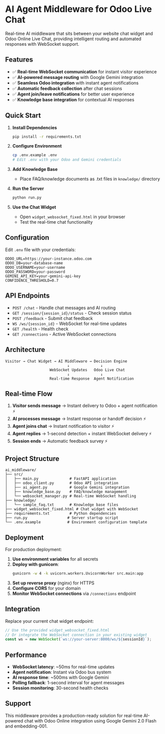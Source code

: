 # AI Agent Middleware for Odoo Live Chat

Real-time AI middleware that sits between your website chat widget and Odoo Online Live Chat, providing intelligent routing and automated responses with WebSocket support.

## Features

- ✅ **Real-time WebSocket communication** for instant visitor experience
- ✅ **AI-powered message routing** with Google Gemini integration
- ✅ **Seamless Odoo integration** with instant agent notifications
- ✅ **Automatic feedback collection** after chat sessions
- ✅ **Agent join/leave notifications** for better user experience
- ✅ **Knowledge base integration** for contextual AI responses

## Quick Start

1. **Install Dependencies**
   ```bash
   pip install -r requirements.txt
   ```

2. **Configure Environment**
   ```bash
   cp .env.example .env
   # Edit .env with your Odoo and Gemini credentials
   ```

3. **Add Knowledge Base**
   - Place FAQ/knowledge documents as .txt files in `knowledge/` directory

4. **Run the Server**
   ```bash
   python run.py
   ```

5. **Use the Chat Widget**
   - Open `widget_websocket_fixed.html` in your browser
   - Test the real-time chat functionality

## Configuration

Edit `.env` file with your credentials:
```
ODOO_URL=https://your-instance.odoo.com
ODOO_DB=your-database-name
ODOO_USERNAME=your-username
ODOO_PASSWORD=your-password
GEMINI_API_KEY=your-gemini-api-key
CONFIDENCE_THRESHOLD=0.7
```

## API Endpoints

- `POST /chat` - Handle chat messages and AI routing
- `GET /session/{session_id}/status` - Check session status
- `POST /feedback` - Submit chat feedback
- `WS /ws/{session_id}` - WebSocket for real-time updates
- `GET /health` - Health check
- `GET /connections` - Active WebSocket connections

## Architecture

```
Visitor → Chat Widget → AI Middleware → Decision Engine
                            ↓              ↓
                    WebSocket Updates   Odoo Live Chat
                            ↓              ↓
                    Real-time Response  Agent Notification
```

## Real-time Flow

1. **Visitor sends message** → Instant delivery to Odoo + agent notification ⚡
2. **AI processes message** → Instant response or handoff decision ⚡
3. **Agent joins chat** → Instant notification to visitor ⚡
4. **Agent replies** → 1-second detection + instant WebSocket delivery ⚡
5. **Session ends** → Automatic feedback survey ⚡

## Project Structure

```
ai_middleware/
├── src/
│   ├── main.py              # FastAPI application
│   ├── odoo_client.py       # Odoo API integration
│   ├── ai_agent.py          # Google Gemini integration
│   ├── knowledge_base.py    # FAQ/knowledge management
│   └── websocket_manager.py # Real-time WebSocket handling
├── knowledge/
│   └── sample_faq.txt       # Knowledge base files
├── widget_websocket_fixed.html # Chat widget with WebSocket
├── requirements.txt         # Python dependencies
├── run.py                  # Server startup script
└── .env.example            # Environment configuration template
```

## Deployment

For production deployment:

1. **Use environment variables** for all secrets
2. **Deploy with gunicorn**:
   ```bash
   gunicorn -w 4 -k uvicorn.workers.UvicornWorker src.main:app
   ```
3. **Set up reverse proxy** (nginx) for HTTPS
4. **Configure CORS** for your domain
5. **Monitor WebSocket connections** via `/connections` endpoint

## Integration

Replace your current chat widget endpoint:
```javascript
// Use the provided widget_websocket_fixed.html
// Or integrate the WebSocket connection in your existing widget
const ws = new WebSocket(`ws://your-server:8000/ws/${sessionId}`);
```

## Performance

- **WebSocket latency**: ~50ms for real-time updates
- **Agent notification**: Instant via Odoo bus system
- **AI response time**: ~500ms with Google Gemini
- **Polling fallback**: 1-second interval for agent messages
- **Session monitoring**: 30-second health checks

## Support

This middleware provides a production-ready solution for real-time AI-powered chat with Odoo Online integration using Google Gemini 2.0 Flash and embedding-001.